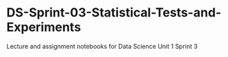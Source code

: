 # DS-Sprint-03-Statistical-Tests-and-Experiments
Lecture and assignment notebooks for Data Science Unit 1 Sprint 3

